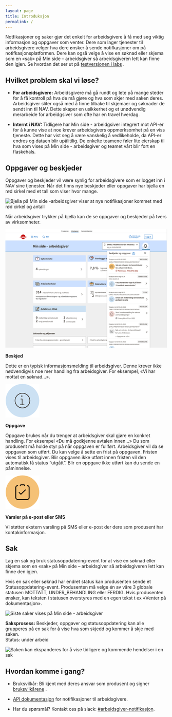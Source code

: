 ```yaml
---
layout: page
title: Introduksjon
permalink: /
---
```

Notfikasjoner og saker gjør det enkelt for arbeidsgivere å få med seg viktig informasjon og oppgaver som venter. Dere som lager tjenester til arbeidsgivere velger hva dere ønsker å sende notifkasjoner om på notifkasjonsplatformen. Dere kan også velge å vise en søknad eller skjema som en «sak» på Min side – arbeidsgiver så arbeidsgiveren lett kan finne den igjen. Se hvordan det ser ut på [testversjonen i labs](https://arbeidsgiver.labs.nais.io/min-side-arbeidsgiver/?) . 

## Hvilket problem skal vi løse? 

- __For arbeidsgivere:__
Arbeidsgivere må gå rundt og lete på mange steder for å få kontroll på hva de må gjøre og hva som skjer med saken deres. Arbeidsgiver sliter også med å finne tilbake til skjemaer og søknader de sendt inn til NAV. Dette skaper en usikkerhet og et unødvendig merarbeide for arbeidgsiver som ofte har en travel hverdag.

- __Internt i NAV:__
Tidligere har Min side - arbeidgsiver integrert mot API-er for å kunne vise at noe krever arbeidsgivers oppmerksomhet på en viss tjeneste. Dette har vist seg å være vanskelig å vedlikeholde, da API-er endres og dataen blir upålitilig. De enkelte teamene føler lite eierskap til hva som vises på Min side - arbeidsgiver og teamet vårt blir fort en flaskehals. 

## Oppgaver og beskjeder 
Oppgaver og beskjeder vil være synlig for arbeidsgivere som er logget inn i NAV sine tjenester. Når det finns nye beskjeder eller oppgaver har bjella en rød sirkel med et tall som viser hvor mange. 


![Bjella på Min side -arbeidsgiver viser at nye notifikasjoner kommet med rød cirkel og antall](images/bjellakollapsed.png)


Når arbeidsgiver trykker på bjella kan de se oppgaver og beskjeder på tvers av virksomheter. 

![Når man trykker på bjella ekspandere notfikasjonerne ut](images/bjellaekpandert.png)



__Beskjed__

Dette er en typisk informasjonsmelding til arbeidsgiver. Denne krever ikke nødvendigvis noe mer handling fra arbeidsgiver. For eksempel, «Vi har mottat en søknad...». 

![](images/beskjed.svg) 


__Oppgave__

Oppgave brukes når du trenger at arbeidsgiver skal gjøre en konkret handling. For eksempel «Du må godkjenne avtalen innen...» Du som produsent må holde styr på når oppgaven er fullført. 
Arbeidsgiver vil da se oppgaven som utført. Du kan velge å sette en frist på oppgaven. Fristen vises til arbeidsgiver. 
Blir oppgaven ikke utført innen fristen vil den automatisk få status “utgått”. Blir en oppgave ikke utført kan du sende en påminnelse.

![](images/oppgave.svg)



__Varsler på e-post eller SMS__

Vi støtter ekstern varsling på SMS eller e-post der dere som produsent har kontakinformasjon. 



## Sak
Lag en sak og bruk statusoppdatering-event for at vise en søknad eller skjema som en «sak» på Min side – arbeidsgiver så arbeidsgiveren lett kan finne den igjen.  

Hvis en sak eller søknad har endret status kan produsenten sende et Statusoppdatering-event. Produsenten må velge én av våre 3 globale statuser: MOTTATT, UNDER_BEHANDLING eller FERDIG. Hvis produsenten ønsker, kan teksten i statusen overstyres med en egen tekst t ex «Venter på dokumentasjon».  

![Siste saker vises på Min side - arbeidsgiver](images/saker.png)


__Saksprosess:__
Beskjeder, oppgaver og statusoppdatering kan alle grupperes på en sak for å vise hva som skjedd og kommer å skje med saken.   
Status: under arbeid  


![Saken kan ekspanderes for å vise tidligere og kommende hendelser i en sak](images/saksprosess.png)

## Hvordan komme i gang? 
- Bruksvilkår: Bli kjent med deres ansvar som produsent og signer [bruksvilkårene](https://navikt.github.io/arbeidsgiver-notifikasjon-produsent-api/bruksvilk%C3%A5r/) .

- [API dokumentasjon](https://navikt.github.io/arbeidsgiver-notifikasjon-produsent-api/api/) for notifikasjoner til arbeidsgivere.

- Har du spørsmål? Kontakt oss på slack: [#arbeidsgiver-notifikasjon](https://nav-it.slack.com/archives/C02F7211DQ8).


